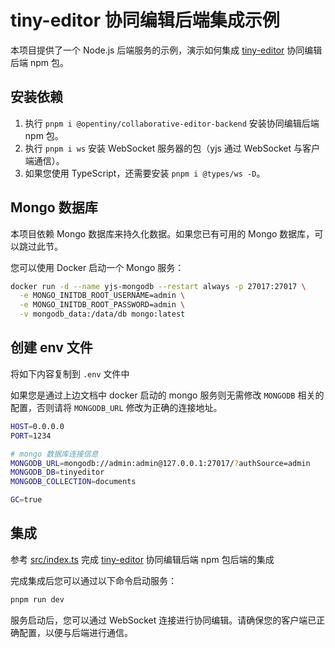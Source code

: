 # tiny-editor 协同编辑后端集成示例

本项目提供了一个 Node.js 后端服务的示例，演示如何集成 [tiny-editor](https://opentiny.github.io/tiny-editor/docs/demo/collaborative-editing) 协同编辑后端 npm 包。

## 安装依赖

1. 执行 `pnpm i @opentiny/collaborative-editor-backend` 安装协同编辑后端 npm 包。
2. 执行 `pnpm i ws` 安装 WebSocket 服务器的包（yjs 通过 WebSocket 与客户端通信）。
3. 如果您使用 TypeScript，还需要安装 `pnpm i @types/ws -D`。

## Mongo 数据库

本项目依赖 Mongo 数据库来持久化数据。如果您已有可用的 Mongo 数据库，可以跳过此节。

您可以使用 Docker 启动一个 Mongo 服务：

```bash
docker run -d --name yjs-mongodb --restart always -p 27017:27017 \
  -e MONGO_INITDB_ROOT_USERNAME=admin \
  -e MONGO_INITDB_ROOT_PASSWORD=admin \
  -v mongodb_data:/data/db mongo:latest
```

## 创建 env 文件

将如下内容复制到 `.env` 文件中

如果您是通过上边文档中 docker 启动的 mongo 服务则无需修改 `MONGODB` 相关的配置，否则请将 `MONGODB_URL` 修改为正确的连接地址。

  ```bash
  HOST=0.0.0.0
  PORT=1234

  # mongo 数据库连接信息
  MONGODB_URL=mongodb://admin:admin@127.0.0.1:27017/?authSource=admin
  MONGODB_DB=tinyeditor
  MONGODB_COLLECTION=documents

  GC=true
  ```

## 集成

参考 [src/index.ts](https://github.com/vaebe/tiny-editor-collaborative-editor-backend-demo/blob/main/src/index.ts) 完成 [tiny-editor](https://opentiny.github.io/tiny-editor/docs/demo/collaborative-editing) 协同编辑后端 npm 包后端的集成

完成集成后您可以通过以下命令启动服务：

```bash
pnpm run dev
```

服务启动后，您可以通过 WebSocket 连接进行协同编辑。请确保您的客户端已正确配置，以便与后端进行通信。
